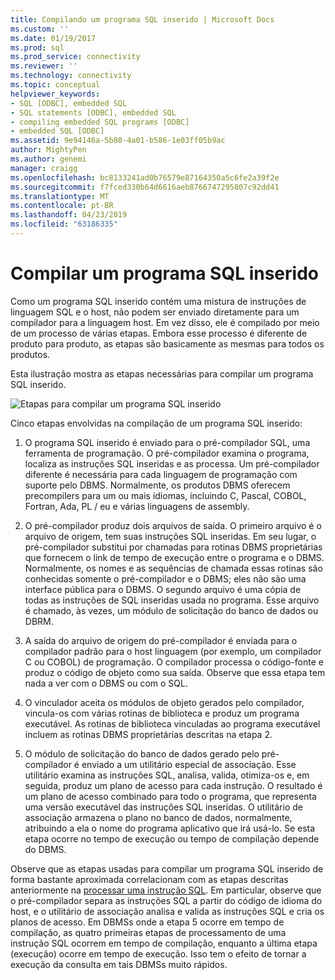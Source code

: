 ```yaml
---
title: Compilando um programa SQL inserido | Microsoft Docs
ms.custom: ''
ms.date: 01/19/2017
ms.prod: sql
ms.prod_service: connectivity
ms.reviewer: ''
ms.technology: connectivity
ms.topic: conceptual
helpviewer_keywords:
- SQL [ODBC], embedded SQL
- SQL statements [ODBC], embedded SQL
- compiling embedded SQL programs [ODBC]
- embedded SQL [ODBC]
ms.assetid: 9e94146a-5b80-4a01-b586-1e03ff05b9ac
author: MightyPen
ms.author: genemi
manager: craigg
ms.openlocfilehash: bc8133241ad0b76579e87164350a5c6fe2a39f2e
ms.sourcegitcommit: f7fced330b64d6616aeb8766747295807c92dd41
ms.translationtype: MT
ms.contentlocale: pt-BR
ms.lasthandoff: 04/23/2019
ms.locfileid: "63186335"
---
```

# <a name="compiling-an-embedded-sql-program"></a>Compilar um programa SQL inserido
Como um programa SQL inserido contém uma mistura de instruções de linguagem SQL e o host, não podem ser enviado diretamente para um compilador para a linguagem host. Em vez disso, ele é compilado por meio de um processo de várias etapas. Embora esse processo é diferente de produto para produto, as etapas são basicamente as mesmas para todos os produtos.  
  
 Esta ilustração mostra as etapas necessárias para compilar um programa SQL inserido.  
  
 ![Etapas para compilar um programa SQL inserido](../../odbc/reference/media/pr02.gif "pr02")  
  
 Cinco etapas envolvidas na compilação de um programa SQL inserido:  
  
1.  O programa SQL inserido é enviado para o pré-compilador SQL, uma ferramenta de programação. O pré-compilador examina o programa, localiza as instruções SQL inseridas e as processa. Um pré-compilador diferente é necessária para cada linguagem de programação com suporte pelo DBMS. Normalmente, os produtos DBMS oferecem precompilers para um ou mais idiomas, incluindo C, Pascal, COBOL, Fortran, Ada, PL / eu e várias linguagens de assembly.  
  
2.  O pré-compilador produz dois arquivos de saída. O primeiro arquivo é o arquivo de origem, tem suas instruções SQL inseridas. Em seu lugar, o pré-compilador substitui por chamadas para rotinas DBMS proprietárias que fornecem o link de tempo de execução entre o programa e o DBMS. Normalmente, os nomes e as sequências de chamada essas rotinas são conhecidas somente o pré-compilador e o DBMS; eles não são uma interface pública para o DBMS. O segundo arquivo é uma cópia de todas as instruções de SQL inseridas usada no programa. Esse arquivo é chamado, às vezes, um módulo de solicitação do banco de dados ou DBRM.  
  
3.  A saída do arquivo de origem do pré-compilador é enviada para o compilador padrão para o host linguagem (por exemplo, um compilador C ou COBOL) de programação. O compilador processa o código-fonte e produz o código de objeto como sua saída. Observe que essa etapa tem nada a ver com o DBMS ou com o SQL.  
  
4.  O vinculador aceita os módulos de objeto gerados pelo compilador, vincula-os com várias rotinas de biblioteca e produz um programa executável. As rotinas de biblioteca vinculadas ao programa executável incluem as rotinas DBMS proprietárias descritas na etapa 2.  
  
5.  O módulo de solicitação do banco de dados gerado pelo pré-compilador é enviado a um utilitário especial de associação. Esse utilitário examina as instruções SQL, analisa, valida, otimiza-os e, em seguida, produz um plano de acesso para cada instrução. O resultado é um plano de acesso combinado para todo o programa, que representa uma versão executável das instruções SQL inseridas. O utilitário de associação armazena o plano no banco de dados, normalmente, atribuindo a ela o nome do programa aplicativo que irá usá-lo. Se esta etapa ocorre no tempo de execução ou tempo de compilação depende do DBMS.  
  
 Observe que as etapas usadas para compilar um programa SQL inserido de forma bastante aproximada correlacionam com as etapas descritas anteriormente na [processar uma instrução SQL](../../odbc/reference/processing-a-sql-statement.md). Em particular, observe que o pré-compilador separa as instruções SQL a partir do código de idioma do host, e o utilitário de associação analisa e valida as instruções SQL e cria os planos de acesso. Em DBMSs onde a etapa 5 ocorre em tempo de compilação, as quatro primeiras etapas de processamento de uma instrução SQL ocorrem em tempo de compilação, enquanto a última etapa (execução) ocorre em tempo de execução. Isso tem o efeito de tornar a execução da consulta em tais DBMSs muito rápidos.
